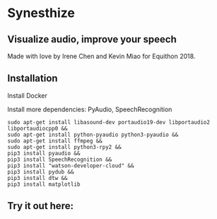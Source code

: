 # Synesthize
## Visualize audio, improve your speech
Made with love by Irene Chen and Kevin Miao for Equithon 2018.

## Installation
Install Docker

Install more dependencies: PyAudio, SpeechRecognition
```
sudo apt-get install libasound-dev portaudio19-dev libportaudio2 libportaudiocpp0 &&
sudo apt-get install python-pyaudio python3-pyaudio &&
sudo apt-get install ffmpeg &&
sudo apt-get install python3-rpy2 &&
pip3 install pyaudio &&
pip3 install SpeechRecognition &&
pip3 install "watson-developer-cloud" &&
pip3 install pydub &&
pip3 install dtw &&
pip3 install matplotlib
```

## Try it out here:
